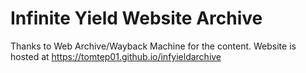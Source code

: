 # Infinite Yield Website Archive
Thanks to Web Archive/Wayback Machine for the content.
Website is hosted at https://tomtep01.github.io/infyieldarchive
